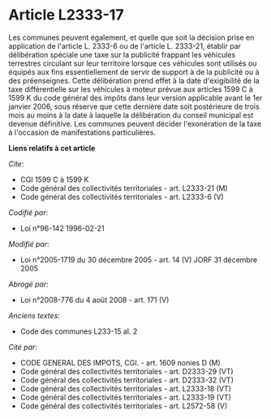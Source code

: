 # Article L2333-17

Les communes peuvent également, et quelle que soit la décision prise en application de l'article L. 2333-6 ou de l'article L.
2333-21, établir par délibération spéciale une taxe sur la publicité frappant les véhicules terrestres circulant sur leur
territoire lorsque ces véhicules sont utilisés ou équipés aux fins essentiellement de servir de support à de la publicité ou
à des préenseignes. Cette délibération prend effet à la date d'exigibilité de la taxe différentielle sur les véhicules à
moteur prévue aux articles 1599 C à 1599 K du code général des impôts dans leur version applicable avant le 1er janvier 2006,
sous réserve que cette dernière date soit postérieure de trois mois au moins à la date à laquelle la délibération du conseil
municipal est devenue définitive. Les communes peuvent décider l'exonération de la taxe à l'occasion de manifestations
particulières.

**Liens relatifs à cet article**

_Cite_:

  - CGI 1599 C à 1599 K
  - Code général des collectivités territoriales - art. L2333-21 (M)
  - Code général des collectivités territoriales - art. L2333-6 (V)

_Codifié par_:

  - Loi n°96-142 1996-02-21

_Modifié par_:

  - Loi n°2005-1719 du 30 décembre 2005 - art. 14 (V) JORF 31 décembre 2005

_Abrogé par_:

  - Loi n°2008-776 du 4 août 2008 - art. 171 (V)

_Anciens textes_:

  - Code des communes L233-15 al. 2

_Cité par_:

  - CODE GENERAL DES IMPOTS, CGI. - art. 1609 nonies D (M)
  - Code général des collectivités territoriales - art. D2333-29 (VT)
  - Code général des collectivités territoriales - art. D2333-32 (VT)
  - Code général des collectivités territoriales - art. L2333-18 (VT)
  - Code général des collectivités territoriales - art. L2333-19 (VT)
  - Code général des collectivités territoriales - art. L2572-58 (V)
